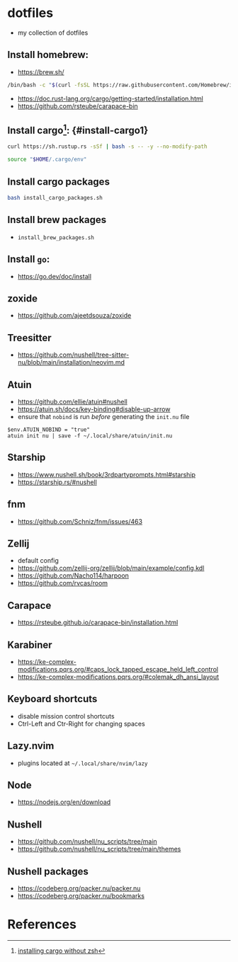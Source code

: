 # dotfiles

- my collection of dotfiles

## Install homebrew:

- https://brew.sh/

``` sh
/bin/bash -c "$(curl -fsSL https://raw.githubusercontent.com/Homebrew/install/HEAD/install.sh)"
```

- https://doc.rust-lang.org/cargo/getting-started/installation.html
- https://github.com/rsteube/carapace-bin

## Install cargo[^1]: {#install-cargo1}

``` sh
curl https://sh.rustup.rs -sSf | bash -s -- -y --no-modify-path
```

``` sh
source "$HOME/.cargo/env"
```

## Install cargo packages

``` sh
bash install_cargo_packages.sh
```

## Install brew packages

- `install_brew_packages.sh`

## Install `go`:

- https://go.dev/doc/install

## zoxide

- https://github.com/ajeetdsouza/zoxide

## Treesitter

- https://github.com/nushell/tree-sitter-nu/blob/main/installation/neovim.md

## Atuin

- https://github.com/ellie/atuin#nushell
- https://atuin.sh/docs/key-binding#disable-up-arrow
- ensure that `nobind` is run *before* generating the `init.nu` file

``` nu
$env.ATUIN_NOBIND = "true"
atuin init nu | save -f ~/.local/share/atuin/init.nu
```

## Starship

- https://www.nushell.sh/book/3rdpartyprompts.html#starship
- https://starship.rs/#nushell

## fnm

- https://github.com/Schniz/fnm/issues/463

## Zellij

- default config
- https://github.com/zellij-org/zellij/blob/main/example/config.kdl
- https://github.com/Nacho114/harpoon
- https://github.com/rvcas/room

## Carapace

- https://rsteube.github.io/carapace-bin/installation.html

## Karabiner

- https://ke-complex-modifications.pqrs.org/#caps_lock_tapped_escape_held_left_control
- https://ke-complex-modifications.pqrs.org/#colemak_dh_ansi_layout

## Keyboard shortcuts

- disable mission control shortcuts
- Ctrl-Left and Ctr-Right for changing spaces

## Lazy.nvim

- plugins located at `~/.local/share/nvim/lazy`

## Node

- https://nodejs.org/en/download

## Nushell

- https://github.com/nushell/nu_scripts/tree/main
- https://github.com/nushell/nu_scripts/tree/main/themes

## Nushell packages

- https://codeberg.org/packer.nu/packer.nu
- https://codeberg.org/packer.nu/bookmarks

# References

[^1]: [installing cargo without
  zsh](https://github.com/rust-lang/rustup/issues/2040#issuecomment-538721697)

